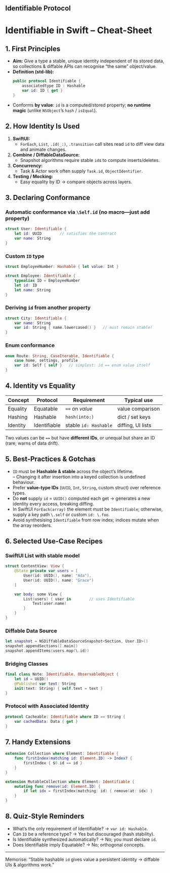 
## Identifiable Protocol

# Identifiable in Swift – Cheat-Sheet

## 1. First Principles

* **Aim:** Give a type a stable, unique identity independent of its stored data, so collections & diffable APIs can recognise “the same” object/value.  
* **Definition (std-lib):**
  ```swift
  public protocol Identifiable {
      associatedtype ID : Hashable
      var id: ID { get }
  }
  ```
* Conforms **by value**: `id` is a computed/stored property; **no runtime magic** (unlike `NSObject`’s `hash` / `isEqual`).

## 2. How Identity Is Used

1. **SwiftUI:**
   * `ForEach`, `List`, `.id(_:)`, `.transition` call sites read `id` to diff view data and animate changes.
2. **Combine / DiffableDataSource:**  
   * Snapshot algorithms require stable `id`s to compute inserts/deletes.
3. **Concurrency:**  
   * Task & Actor work often supply `Task.id`, `ObjectIdentifier`.
4. **Testing / Mocking:**  
   * Easy equality by ID → compare objects across layers.

## 3. Declaring Conformance

### Automatic conformance via `\Self.id` (no macro—just add property)

```swift
struct User: Identifiable {
    let id: UUID        // satisfies the contract
    var name: String
}
```

### Custom `ID` type

```swift
struct EmployeeNumber: Hashable { let value: Int }

struct Employee: Identifiable {
    typealias ID = EmployeeNumber
    let id: ID
    let name: String
}
```

### Deriving `id` from another property

```swift
struct City: Identifiable {
    var name: String
    var id: String { name.lowercased() }   // must remain stable!
}
```

### Enum conformance

```swift
enum Route: String, CaseIterable, Identifiable {
    case home, settings, profile
    var id: Self { self }   // simplest: id == enum value itself
}
```

## 4. Identity vs Equality

| Concept  | Protocol      | Requirement                 | Typical use            |
|----------|---------------|-----------------------------|------------------------|
| Equality | Equatable     | `==` on *value*            | value comparison       |
| Hashing  | Hashable      | `hash(into:)`               | dict / set keys        |
| Identity | Identifiable  | stable `id: Hashable`       | diffing, UI lists      |

Two values can be `==` but have **different IDs**, or unequal but share an ID (rare; warns of data drift).

## 5. Best-Practices & Gotchas

* `ID` must be **Hashable & stable** across the object’s lifetime.  
  – Changing it after insertion into a keyed collection is undefined behaviour.
* Prefer **value-type IDs** (`UUID`, `Int`, `String`, custom struct) over reference types.
* Do **not** supply `id` = `UUID()` computed each get → generates a new identity every access, breaking diffing.
* In SwiftUI `ForEach(array)` the element must be `Identifiable`; otherwise, supply a key path `\.self` or custom `id: \.foo`.
* Avoid synthesising `Identifiable` from row index; indices mutate when the array reorders.

## 6. Selected Use-Case Recipes

### SwiftUI List with stable model

```swift
struct ContentView: View {
    @State private var users = [
        User(id: UUID(), name: "Ada"),
        User(id: UUID(), name: "Grace")
    ]

    var body: some View {
        List(users) { user in        // uses Identifiable
            Text(user.name)
        }
    }
}
```

### Diffable Data Source

```swift
let snapshot = NSDiffableDataSourceSnapshot<Section, User.ID>()
snapshot.appendSections([.main])
snapshot.appendItems(users.map(\.id))
```

### Bridging Classes

```swift
final class Note: Identifiable, ObservableObject {
    let id = UUID()
    @Published var text: String
    init(text: String) { self.text = text }
}
```

### Protocol with Associated Identity

```swift
protocol Cacheable: Identifiable where ID == String {
    var cachedData: Data { get }
}
```

## 7. Handy Extensions

```swift
extension Collection where Element: Identifiable {
    func firstIndex(matching id: Element.ID) -> Index? {
        firstIndex { $0.id == id }
    }
}

extension MutableCollection where Element: Identifiable {
    mutating func remove(id: Element.ID) {
        if let idx = firstIndex(matching: id) { remove(at: idx) }
    }
}
```

## 8. Quiz-Style Reminders

* What’s the only requirement of Identifiable? → `var id: Hashable`.
* Can `ID` be a reference type? → Yes but discouraged (hash stability).
* Is Identifiable synthesized automatically? → No; you must declare `id`.
* Does Identifiable imply Equatable? → No; orthogonal concepts.

---

Memorise: “Stable hashable `id` gives value a persistent identity → diffable UIs & algorithms work.”